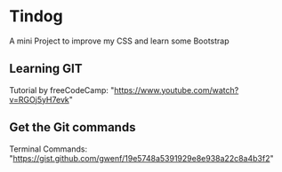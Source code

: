 # Tindog 

A mini Project to improve my CSS and learn some Bootstrap

## Learning GIT

Tutorial by freeCodeCamp: "https://www.youtube.com/watch?v=RGOj5yH7evk"

## Get the Git commands

Terminal Commands: "https://gist.github.com/gwenf/19e5748a5391929e8e938a22c8a4b3f2"